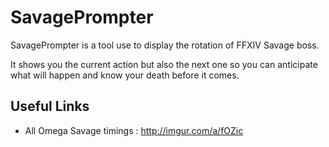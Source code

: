 SavagePrompter
======

SavagePrompter is a tool use to display the rotation of FFXIV Savage boss.

It shows you the current action but also the next one so you can anticipate what will happen and know your death before it comes.

## Useful Links

- All Omega Savage timings : http://imgur.com/a/fOZic
